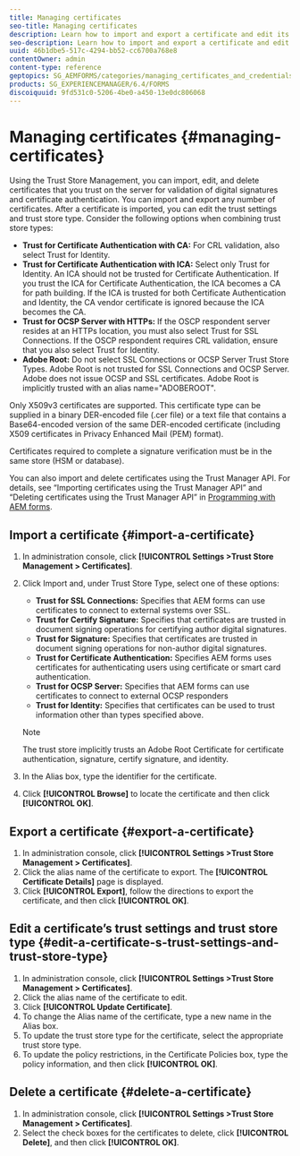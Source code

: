 ```yaml
---
title: Managing certificates
seo-title: Managing certificates
description: Learn how to import and export a certificate and edit its trust settings.
seo-description: Learn how to import and export a certificate and edit its trust settings.
uuid: 46b1dbe5-517c-4294-bb52-cc6700a768e8
contentOwner: admin
content-type: reference
geptopics: SG_AEMFORMS/categories/managing_certificates_and_credentials
products: SG_EXPERIENCEMANAGER/6.4/FORMS
discoiquuid: 9fd531c0-5206-4be0-a450-13e0dc806068
---
```


# Managing certificates {#managing-certificates}

Using the Trust Store Management, you can import, edit, and delete certificates that you trust on the server for validation of digital signatures and certificate authentication. You can import and export any number of certificates. After a certificate is imported, you can edit the trust settings and trust store type. Consider the following options when combining trust store types:

* **Trust for Certificate Authentication with CA:** For CRL validation, also select Trust for Identity.
* **Trust for Certificate Authentication with ICA:** Select only Trust for Identity. An ICA should not be trusted for Certificate Authentication. If you trust the ICA for Certificate Authentication, the ICA becomes a CA for path building. If the ICA is trusted for both Certificate Authentication and Identity, the CA vendor certificate is ignored because the ICA becomes the CA.
* **Trust for OCSP Server with HTTPs:** If the OSCP respondent server resides at an HTTPs location, you must also select Trust for SSL Connections. If the OSCP respondent requires CRL validation, ensure that you also select Trust for Identity.
* **Adobe Root:** Do not select SSL Connections or OCSP Server Trust Store Types. Adobe Root is not trusted for SSL Connections and OCSP Server. Adobe does not issue OCSP and SSL certificates. Adobe Root is implicitly trusted with an alias name="ADOBEROOT".

Only X509v3 certificates are supported. This certificate type can be supplied in a binary DER-encoded file (.cer file) or a text file that contains a Base64-encoded version of the same DER-encoded certificate (including X509 certificates in Privacy Enhanced Mail (PEM) format).

Certificates required to complete a signature verification must be in the same store (HSM or database).

You can also import and delete certificates using the Trust Manager API. For details, see “Importing certificates using the Trust Manager API” and “Deleting certificates using the Trust Manager API” in [Programming with AEM forms](https://www.adobe.com/go/learn_aemforms_programming_63).

## Import a certificate {#import-a-certificate}

1. In administration console, click **[!UICONTROL Settings &gt;Trust Store Management &gt; Certificates]**.
1. Click Import and, under Trust Store Type, select one of these options:

    * **Trust for SSL Connections:** Specifies that AEM forms can use certificates to connect to external systems over SSL. 
    * **Trust for Certify Signature:** Specifies that certificates are trusted in document signing operations for certifying author digital signatures. 
    * **Trust for Signature:** Specifies that certificates are trusted in document signing operations for non-author digital signatures. 
    * **Trust for Certificate Authentication:** Specifies AEM forms uses certificates for authenticating users using certificate or smart card authentication.
    * **Trust for OCSP Server:** Specifies that AEM forms can use certificates to connect to external OCSP responders
    * **Trust for Identity:** Specifies that certificates can be used to trust information other than types specified above.

   >[!NOTE]
   >
   >The trust store implicitly trusts an Adobe Root Certificate for certificate authentication, signature, certify signature, and identity.

1. In the Alias box, type the identifier for the certificate.
1. Click **[!UICONTROL Browse]** to locate the certificate and then click **[!UICONTROL OK]**.

## Export a certificate {#export-a-certificate}

1. In administration console, click **[!UICONTROL Settings &gt;Trust Store Management &gt; Certificates]**. 
1. Click the alias name of the certificate to export. The **[!UICONTROL Certificate Details]** page is displayed.
1. Click **[!UICONTROL Export]**, follow the directions to export the certificate, and then click **[!UICONTROL OK]**.

## Edit a certificate’s trust settings and trust store type {#edit-a-certificate-s-trust-settings-and-trust-store-type}

1. In administration console, click **[!UICONTROL Settings &gt;Trust Store Management &gt; Certificates]**.
1. Click the alias name of the certificate to edit.
1. Click **[!UICONTROL Update Certificate]**.
1. To change the Alias name of the certificate, type a new name in the Alias box.
1. To update the trust store type for the certificate, select the appropriate trust store type.
1. To update the policy restrictions, in the Certificate Policies box, type the policy information, and then click **[!UICONTROL OK]**.

## Delete a certificate {#delete-a-certificate}

1. In administration console, click **[!UICONTROL Settings &gt;Trust Store Management &gt; Certificates]**.
1. Select the check boxes for the certificates to delete, click **[!UICONTROL Delete]**, and then click **[!UICONTROL OK]**.

